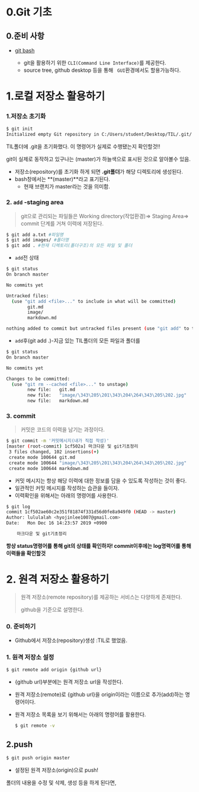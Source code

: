 # 0.Git 기초

## 0.준비 사항

* [git bash](https://gitforwindows.org/)

  * git을 활용하기 위한 `CLI(Command Line Interface)`를 제공한다.
  * source tree, github desktop 등을 통해 ` GUI`환경에서도 할용가능하다.

  

# 1.로컬 저장소 활용하기

### 1.저장소 초기화

```bash
$ git init
Initialized empty Git repository in C:/Users/student/Desktop/TIL/.git/
```

TIL폴더에 .git을 초기화했다. 이 명령어가 실제로 수행됐는지 확인할것!!

git이 실제로 동작하고 있구나는 (master)가 하늘색으로 표시된 것으로 알아볼수 있음.

* 저장소(repository)를 초기화 하게 되면 **.git폴더**가 해당 디렉토리에 생성된다.
* bash창에서는 **(master)**라고 표기된다.
  * 현재 브랜치가 master라는 것을 의미함.

### 2. `add` -staging area

> git으로 관리되는 파일들은 Working directory(작업환경)=> Staging Area=> commit 단계를 거쳐 이력에 저장된다.

```bash
$ git add a.txt #파일명
$ git add images/ #폴더명
$ git add . #현재 디렉토리(폴더구조)의 모든 파일 및 폴더
```

* `add`전 상태

```bash
$ git status
On branch master

No commits yet

Untracked files:
  (use "git add <file>..." to include in what will be committed)
        git.md
        image/
        markdown.md

nothing added to commit but untracked files present (use "git add" to track)
```

* `add`후(git add .)-지금 있는 TIL폴더의 모든 파일과 폴더를 

```bash
$ git status
On branch master

No commits yet

Changes to be committed:
  (use "git rm --cached <file>..." to unstage)
        new file:   git.md
        new file:   "image/\343\205\201\343\204\264\343\205\202.jpg"
        new file:   markdown.md

```



### 3. commit

> 커밋은 코드의 이력을 남기는 과정이다.

```bash
$ git commit -m '커밋메시지(내가 직접 작성)'
[master (root-commit) 1cf502a] 마크다운 및 git기초정리
 3 files changed, 102 insertions(+)
 create mode 100644 git.md
 create mode 100644 "image/\343\205\201\343\204\264\343\205\202.jpg"
 create mode 100644 markdown.md
```

* 커밋 메시지는 항상 해당 이력에 대한 정보를 담을 수 있도록 작성하는 것이 좋다.
* 일관적인 커밋 메시지를 작성하는 습관을 들이자.
* 이력확인을 위해서는 아래의 명령어를 사용한다.

```bash
$ git log
commit 1cf502ae60c2e351f81874f331d56d0fe8a949f0 (HEAD -> master)
Author: lululalah <hyojinlee1007@gmail.com>
Date:   Mon Dec 16 14:23:57 2019 +0900

    마크다운 및 git기초정리
```

**항상 status명령어를 통해 git의 상태를 확인하자! commit이후에는 log명력어를 통해 이력들을 확인할것**



# 2. 원격 저장소 활용하기

> 원격 저장소(remote repository)를 제공하는 서비스는 다양하게 존재한다.
>
> github을 기준으로 설명한다.



### 0. 준비하기

* Github에서 저장소(repository)생성 :TIL로 했었음.



### 1. 원격 저장소 설정

```bash
$ git remote add origin {github url}
```

* {github url}부분에는 원격 저장소 url을 작성한다.

* 원격 저장소(remote)로 {github url}을 origin이라는 이름으로 추가(add)하는 명령어이다.

* 원격 저장소 목록을 보기 위해서는 아래의 명령어를 활용한다.

  

  ```bash
  $ git remote -v
  ```



## 2.push

```bash
$ git push origin master
```

* 설정된 원격 저장소(origin)으로 push!

폴더의 내용을 수정 및 삭제, 생성 등을 하게 된다면, 